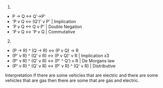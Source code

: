 1. 
  - P -> Q <-> Q'->P'
  - 'P v Q <-> (Q')' v P'  | Implication
  - 'P v Q <-> Q v P'      | Double Negation
  - 'P v Q <-> 'P v Q      | Commutative

2. 
  - (P -> R) ^ (Q -> R) <-> (P v Q) -> R
  - (P' v R) ^ (Q' v R) <-> (P v Q)' v R         | Implication x3
  - (P' v R) ^ (Q' v R) <-> (P' ^ Q') v R        | De Morgans law
  - (P' v R) ^ (Q' v R) <-> (P' v R) ^ (Q' v R)  | Distributive 
  
Interpretation
If there are some vehicles that are electric and there are some vehicles that are gas then there are some that are gas and electric.
